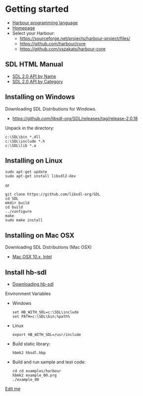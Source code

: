 # Getting started

- [Harbour programming language](https://en.wikipedia.org/wiki/Harbour_(programming_language))
- [Homepage](https://harbour.github.io)
- Select your Harbour:
   - https://sourceforge.net/projects/harbour-project/files/
   - https://github.com/harbour/core
   - https://github.com/vszakats/harbour-core

## SDL HTML Manual

- [SDL 2.0 API by Name](http://wiki.libsdl.org/CategoryAPI)
- [SDL 2.0 API by Category](http://wiki.libsdl.org/APIByCategory)

## Installing on Windows

Downloading SDL Distributions for Windows.

- https://github.com/libsdl-org/SDL/releases/tag/release-2.0.18

Unpack in the directory:

```
c:\SDL\bin *.dll
c:\SDL\include *.h
c:\SDL\lib *.a
```

## Installing on Linux

```
sudo apt-get update
sudo apt-get install libsdl2-dev
```

or

```
git clone https://github.com/libsdl-org/SDL
cd SDL
mkdir build
cd build
../configure
make
sudo make install
```

## Installing on Mac OSX

Downloading SDL Distributions (Mac OSX)

- [Mac OSX 10.x, Intel](https://libsdl.org/release/SDL2-2.0.16.dmg)

## Install hb-sdl

- [Downloading hb-sdl](https://github.com/rjopek/hb-sdl/archive/refs/heads/master.zip)

Environment Variables

- Windows

   ```
   set HB_WITH_SDL=c:\SDL\include
   set PATH=c:\SDL\bin;%path%
   ```

- Linux

   ```
   export HB_WITH_SDL=/usr/include
   ```

- Build static library:

   ```
   hbmk2 hbsdl.hbp
   ```

- Build and run sample and test code:

   ```
   cd cd examples/harbour
   hbmk2 example_00.prg
   ./example_00
   ```

[Edit me](https://github.com/rjopek/hb-sdl/edit/main/examples/README.md)
